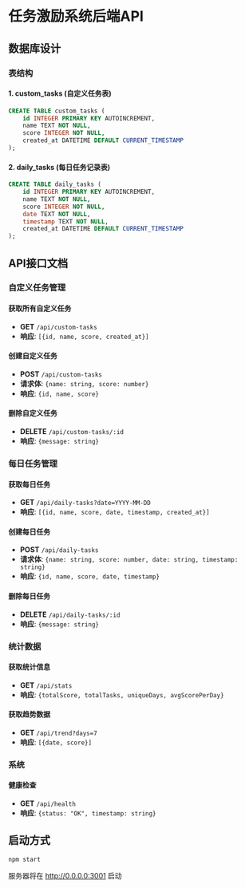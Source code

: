 # 任务激励系统后端API

## 数据库设计

### 表结构

#### 1. custom_tasks (自定义任务表)
```sql
CREATE TABLE custom_tasks (
    id INTEGER PRIMARY KEY AUTOINCREMENT,
    name TEXT NOT NULL,
    score INTEGER NOT NULL,
    created_at DATETIME DEFAULT CURRENT_TIMESTAMP
);
```

#### 2. daily_tasks (每日任务记录表)
```sql
CREATE TABLE daily_tasks (
    id INTEGER PRIMARY KEY AUTOINCREMENT,
    name TEXT NOT NULL,
    score INTEGER NOT NULL,
    date TEXT NOT NULL,
    timestamp TEXT NOT NULL,
    created_at DATETIME DEFAULT CURRENT_TIMESTAMP
);
```

## API接口文档

### 自定义任务管理

#### 获取所有自定义任务
- **GET** `/api/custom-tasks`
- **响应**: `[{id, name, score, created_at}]`

#### 创建自定义任务
- **POST** `/api/custom-tasks`
- **请求体**: `{name: string, score: number}`
- **响应**: `{id, name, score}`

#### 删除自定义任务
- **DELETE** `/api/custom-tasks/:id`
- **响应**: `{message: string}`

### 每日任务管理

#### 获取每日任务
- **GET** `/api/daily-tasks?date=YYYY-MM-DD`
- **响应**: `[{id, name, score, date, timestamp, created_at}]`

#### 创建每日任务
- **POST** `/api/daily-tasks`
- **请求体**: `{name: string, score: number, date: string, timestamp: string}`
- **响应**: `{id, name, score, date, timestamp}`

#### 删除每日任务
- **DELETE** `/api/daily-tasks/:id`
- **响应**: `{message: string}`

### 统计数据

#### 获取统计信息
- **GET** `/api/stats`
- **响应**: `{totalScore, totalTasks, uniqueDays, avgScorePerDay}`

#### 获取趋势数据
- **GET** `/api/trend?days=7`
- **响应**: `[{date, score}]`

### 系统

#### 健康检查
- **GET** `/api/health`
- **响应**: `{status: "OK", timestamp: string}`

## 启动方式

```bash
npm start
```

服务器将在 http://0.0.0.0:3001 启动

